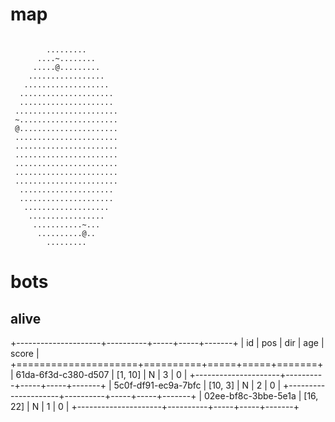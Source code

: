 # map

```

        .........
      ....~........
     .....@.........
    .................
   ...................
  .....................
  .....................
 .......................
 ~......................
 @......................
 .......................
 .......................
 .......................
 .......................
 .......................
 .......................
  .....................
  .....................
   ...................
    .................
     ...........~...
      ..........@..
        .........

```

# bots

## alive

+---------------------+----------+-----+-----+-------+
| id                  | pos      | dir | age | score |
+=====================+==========+=====+=====+=======+
| 61da-6f3d-c380-d507 | [1, 10]  | N   | 3   | 0     |
+---------------------+----------+-----+-----+-------+
| 5c0f-df91-ec9a-7bfc | [10, 3]  | N   | 2   | 0     |
+---------------------+----------+-----+-----+-------+
| 02ee-bf8c-3bbe-5e1a | [16, 22] | N   | 1   | 0     |
+---------------------+----------+-----+-----+-------+


